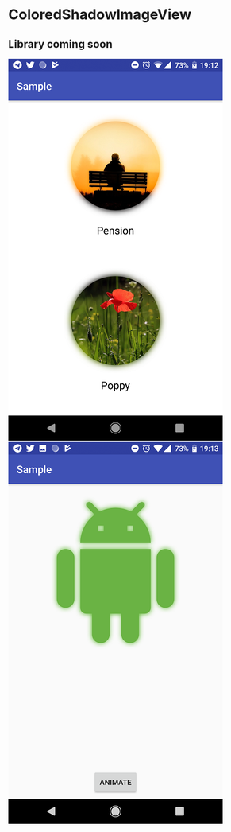 # ColoredShadowImageView

## Library coming soon

![](screenShots/recycler.png)
![](screenShots/vector.png)
